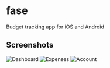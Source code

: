 # fase

Budget tracking app for iOS and Android

## Screenshots

![Dashboard](https://github.com/antonshevchenko/fase/blob/screenshots/dashboard.png "Dashboard")
![Expenses](https://github.com/antonshevchenko/fase/blob/screenshots/expenses.png "Expenses")
![Account](https://github.com/antonshevchenko/fase/blob/screenshots/account.png "Account")
